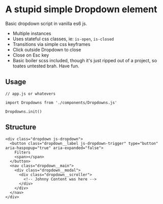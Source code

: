 # A stupid simple Dropdown element

Basic dropdown script in vanilla es6 js.

- Multiple instances
- Uses stateful css classes, ie: `is-open`, `is-closed`
- Transitions via simple css keyframes
- Click outside Dropdown to close
- Close on Esc key
- Basic boiler scss included, though it's just ripped out of a project, so toates untested brah. Have fun.


## Usage

```
// app.js or whatevers

import Dropdowns from './components/Dropdowns.js'

Dropdowns.init()

```


## Structure

```
<div class="dropdown js-dropdown">
  <button class="dropdown__label js-dropdown-trigger" type="button" aria-haspopup="true" aria-expanded="false">
    Filters
    <span></span>
  </button>
  <nav class="dropdown__main">
    <div class="dropdown__modal">
      <div class="dropdown__scroller">
        <!-- Johnny Content was here -->
      </div>
    </div>
  </nav>
</div>
